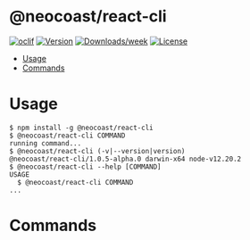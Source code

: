 @neocoast/react-cli
=========

[![oclif](https://img.shields.io/badge/cli-oclif-brightgreen.svg)](https://oclif.io)
[![Version](https://img.shields.io/npm/v/react-cli.svg)](https://npmjs.org/package/@neocoast/react-cli)
[![Downloads/week](https://img.shields.io/npm/dw/react-cli.svg)](https://npmjs.org/package/@neocoast/react-cli)
[![License](https://img.shields.io/npm/l/react-cli.svg)](https://github.com/NeoCoast/react-cli/blob/master/package.json)

<!-- toc -->
* [Usage](#usage)
* [Commands](#commands)
<!-- tocstop -->
# Usage
<!-- usage -->
```sh-session
$ npm install -g @neocoast/react-cli
$ @neocoast/react-cli COMMAND
running command...
$ @neocoast/react-cli (-v|--version|version)
@neocoast/react-cli/1.0.5-alpha.0 darwin-x64 node-v12.20.2
$ @neocoast/react-cli --help [COMMAND]
USAGE
  $ @neocoast/react-cli COMMAND
...
```
<!-- usagestop -->
# Commands
<!-- commands -->

<!-- commandsstop -->
